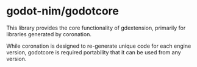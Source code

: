 # godot-nim/godotcore

This library provides the core functionality of gdextension, primarily for libraries generated by coronation.

While coronation is designed to re-generate unique code for each engine version, godotcore is required portability that it can be used from any version.
